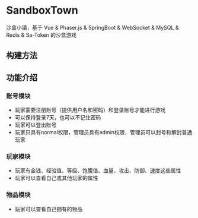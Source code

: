 # SandboxTown

沙盒小镇，基于 Vue & Phaser.js & SpringBoot & WebSocket & MySQL & Redis & Sa-Token 的沙盒游戏

## 构建方法



## 功能介绍

### 账号模块

- 玩家需要注册账号（提供用户名和密码）和登录账号才能进行游戏
- 可以保持登录7天，也可以不记住密码
- 玩家可以登出账号
- 玩家只具有normal权限，管理员具有admin权限，管理员可以封号和解封普通玩家

### 玩家模块

- 玩家有金钱、经验值、等级、饱腹值、血量、攻击、防御、速度这些属性
- 玩家可以查看自己或其他玩家的属性

### 物品模块

- 玩家可以查看自己拥有的物品